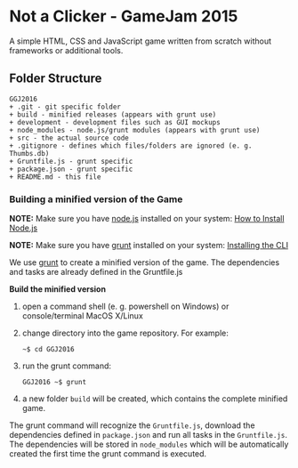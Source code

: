 # Not a Clicker - GameJam 2015

A simple HTML, CSS and JavaScript game written from scratch without frameworks
or additional tools.

## Folder Structure


    GGJ2016
    + .git - git specific folder
    + build - minified releases (appears with grunt use)
    + development - development files such as GUI mockups
    + node_modules - node.js/grunt modules (appears with grunt use)
    + src - the actual source code
    + .gitignore - defines which files/folders are ignored (e. g. Thumbs.db)
    + Gruntfile.js - grunt specific
    + package.json - grunt specific
    + README.md - this file

### Building a minified version of the Game

**NOTE:** Make sure you have [node.js](https://nodejs.org/) installed on your system: [How to Install Node.js](http://howtonode.org/how-to-install-nodejs)

**NOTE:** Make sure you have [grunt]() installed on your system: [Installing the CLI](http://gruntjs.com/getting-started#installing-the-cli)

We use [grunt](http://gruntjs.com/) to create a minified version of the game. The dependencies and tasks are already defined in the Gruntfile.js

**Build the minified version**

1. open a command shell (e. g. powershell on Windows) or console/terminal MacOS X/Linux

2. change directory into the game repository. For example:

    ```
    ~$ cd GGJ2016
    ```

3. run the grunt command:

   ```
   GGJ2016 ~$ grunt
   ```
4. a new folder `build` will be created, which contains the complete minified game.

The grunt command will recognize the `Gruntfile.js`, download the dependencies defined in `package.json` and run all tasks in the `Gruntfile.js`. The dependencies will be stored in `node_modules` which will be automatically created the first time the grunt command is executed.
